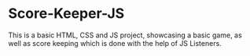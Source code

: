 # Score-Keeper-JS
This is a basic HTML, CSS and JS project, showcasing a basic game, as well as score keeping which is done with the help of JS Listeners.
